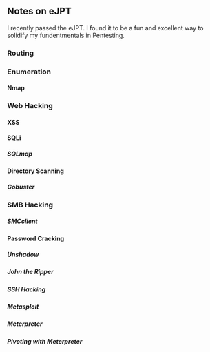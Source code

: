 ## Notes on eJPT

I recently passed the eJPT. I found it to be a fun and excellent way to solidify my fundentmentals in Pentesting.

### Routing

### Enumeration

#### Nmap

### Web Hacking

#### XSS

#### SQLi

##### SQLmap

#### Directory Scanning 

##### Gobuster

### SMB Hacking

##### SMCclient

#### Password Cracking

##### Unshadow

##### John the Ripper

##### SSH Hacking 

##### Metasploit

##### Meterpreter

##### Pivoting with Meterpreter 
